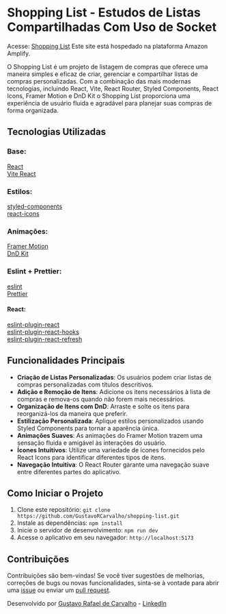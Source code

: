 # Shopping List - Estudos de Listas Compartilhadas Com Uso de Socket

Acesse: [Shopping List](https://shopping-list.gustavocarvalho.dev.br/)
Este site está hospedado na plataforma Amazon Amplify.

O Shopping List é um projeto de listagem de compras que oferece uma maneira simples e eficaz de criar, gerenciar e compartilhar listas de compras personalizadas. Com a combinação das mais modernas tecnologias, incluindo React, Vite, React Router, Styled Components, React Icons, Framer Motion e DnD Kit o Shopping List proporciona uma experiência de usuário fluida e agradável para planejar suas compras de forma organizada.

## Tecnologias Utilizadas

### Base: 

[React](https://github.com/facebook/react) <br />
[Vite React](https://github.com/vitejs/vite-plugin-react) <br />

### Estilos:

[styled-components](https://github.com/styled-components/styled-components) <br />
[react-icons](https://github.com/react-icons/react-icons) <br />

### Animações:
[Framer Motion](https://github.com/framer/motion) <br />
[DnD Kit](https://github.com/clauderic/dnd-kit) <br />


### Eslint + Prettier:

[eslint](https://github.com/eslint/eslint) <br />
[Prettier](https://marketplace.visualstudio.com/items?itemName=esbenp.prettier-vscode) <br />

#### React:

[eslint-plugin-react](https://github.com/jsx-eslint/eslint-plugin-react) <br />
[eslint-plugin-react-hooks](https://github.com/facebook/react/tree/main/packages/eslint-plugin-react-hooks) <br />
[eslint-plugin-react-refresh](https://github.com/ArnaudBarre/eslint-plugin-react-refresh) <br />

## Funcionalidades Principais

- **Criação de Listas Personalizadas**: Os usuários podem criar listas de compras personalizadas com títulos descritivos.
- **Adição e Remoção de Itens**: Adicione os itens necessários à lista de compras e remova-os quando não forem mais necessários.
- **Organização de Itens com DnD**: Arraste e solte os itens para reorganizá-los da maneira que preferir.
- **Estilização Personalizada**: Aplique estilos personalizados usando Styled Components para tornar a aparência única.
- **Animações Suaves**: As animações do Framer Motion trazem uma sensação fluida e amigável às interações do usuário.
- **Ícones Intuitivos**: Utilize uma variedade de ícones fornecidos pelo React Icons para identificar diferentes tipos de itens.
- **Navegação Intuitiva**: O React Router garante uma navegação suave entre diferentes partes do aplicativo.

## Como Iniciar o Projeto

1. Clone este repositório: `git clone https://github.com/GustavoRCarvalho/shopping-list.git`
2. Instale as dependências: `npm install`
3. Inicie o servidor de desenvolvimento: `npm run dev`
4. Acesse o aplicativo em seu navegador: `http://localhost:5173`

## Contribuições

Contribuições são bem-vindas! Se você tiver sugestões de melhorias, correções de bugs ou novas funcionalidades, sinta-se à vontade para abrir uma [issue](https://github.com/GustavoRCarvalho/shopping-list/issues) ou enviar um [pull request](https://github.com/GustavoRCarvalho/shopping-list/pulls).

Desenvolvido por [Gustavo Rafael de Carvalho](https://github.com/GustavoRCarvalho) - [LinkedIn](https://www.linkedin.com/in/gustavo-carvalho-0/)
